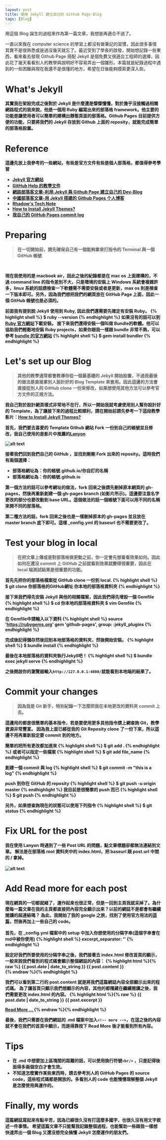 ```yaml
---
layout: post
title: 使用 Jekyll 建立自己的 Github Page Blog
tags: [Blog]
---
```


<div class="message">
用這個 Blog 誕生的過程來作為第一篇文章，我想是再適合不過了。
</div>

    
一直以來我在 computer science 的學習上都沒有做筆記的習慣，因此很多事情其實不是很熟悉或是過沒幾天就忘了。最近受到了學長的啟發，開始想記錄一些東西，看來看去發現 Github Page 搭配 Jekyll 是個免費又很適合工程師的選擇，因此花了幾天看看別人的教學與說明好不容易弄出一個雛形。本篇就是紀錄過程中遇到的一些困難與現在我還不是很懂的地方，希望在日後能夠摸索更深入些。

<!-- more -->  

# <strong>What's Jekyll

其實我在架設完成之後對於 Jekyll 是什麼還是懞懞懂懂，對於幾乎沒接觸過相關網路程式的我來說，他是一個用 Ruby 編寫出來的部落格 framework。他主要的功能是讓使用者可以簡單的建構出靜態頁面的部落格。Github Pages 目前提供方便的功能，只要將我們的 Jekyll 存放到 Github 上面的 reposity，就能完成簡單的部落格設置。 

# <strong>Reference

這邊先放上我參考的一些網站，有些是官方文件有些是個人部落格，都值得參考學習

- [Jekyll 官方網站](https://jekyllrb.com)
- [GitHub Help 的教學文件](https://help.github.com/articles/setting-up-your-github-pages-site-locally-with-jekyll/)
- [網路部落客文章-利用 Jekyll 與 Github Page 建立自己的 Dev-Blog](http://seans.tw/2016/make-own-blog-with-jekyll-and-github-page/)
- [中國部落客文章-用 Jekyll 搭建的 Github Pages 个人博客](http://www.jianshu.com/p/88c9e72978b4)
- [Rhadow's Tech Note](https://github.com/Rhadow/Rhadow.github.io)
- [How to Install Jekyll Themes?](https://www.youtube.com/watch?v=bty7LHm14CA)
- [我自己的 GitHub Pages commit log](https://github.com/nk910216/nk910216.github.io/commits/master) 

# <strong>Preparing

> 在一切開始前，請先確保自己有一個能夠拿來打指令的 Terminal 與一個 GitHub 帳號
<br/>

現在我使用的是 macbook air，因此之後的紀錄都是在 mac os 上面建構的，不過 command line 的指令差別不大，只是環境的安裝上 Windows 系統會複雜許多，linux 系統的話請檢查一下軟體需不需要安裝或者是更新，max os 則是檢查一下版本即可。另外，因為我們想把我們的網頁放在 GitHub Page 上面，因此一個 GitHub 帳號也是必須的。

前面我有提到說 Jekyll 使用到 Ruby, 因此我們還需要先確定有安裝 Ruby。
{% highlight shell %}
$ ruby --version
{% endhighlight %}
如果沒有的話可以到[Ruby 官方網站](https://www.ruby-lang.org/en/downloads/)下載安裝。
接下來我們還得安裝一個叫做 Bundle的軟體。他可以協助我們輕鬆地安裝 Ruby projects，如果你跟我一樣跟 bundle 非常不熟，可以參考 [bundle 的官方網站](http://bundler.io)
{% highlight shell %}
$ gem install bundler
{% endhighlight %}

# <strong>Let's set up our Blog

> 其他的教學通常都會教導你從一個最基礎的 Jekyll 開始設置，不過我最後的做法是直接拿別人設計好的 Blog Template 來套用。因此這邊的方法會直接從別人的 GitHub clone 一份來修改，如果想使用其他方法可以參考官方文件的正規方法。

我自己對於設計網頁樣式非常地不在行，所以一開始我就考慮使用別人幫你設計好的 Template，為了讓接下來的過程比較順利，請在開始前請先參考一下這段教學影片：[How to Install Jekyll Themes?](https://www.youtube.com/watch?v=bty7LHm14CA)
<br/>

首先，我們要去喜愛的 Template Github 網站 Fork 一份到自己的帳號並且修改，我自己使用的是影片中推薦的[Lanyon](https://github.com/poole/lanyon)

![alt text](/assets/posts/2017-02-05-howtosetupblog/lanyon.png "lanyon website")

接著我們回到我們自己的 GitHub ，並找到剛剛 Fork 出來的 reposity。這時我們有兩個選擇：

- 部落格網址為：你的帳號.github.io/你自訂的名稱
- 部落格網址為：你的帳號.github.io

第一個方法的話可以參考網址的做法，fork 回來之後請先刪掉原本網頁的 gh-pages，然後再重新創建一個 gh-pages branch (如影片所示)。這邊要注意名字更改的部分也要改動到 base URL。這個做法的話一個帳號下面可以用不同的名稱來開不同的部落格。

第二種方法的話，fork 回來之後也是一樣刪掉原本的 gh-pages 並且放在 master branch 底下即可。這樣 _config.yml 的 baseurl 也不需要更改了。   

# <strong>Test your blog in local

> 在把文章上傳或是對部落格做更動之前，你一定會先想看看效果如何。因此如何在還沒 commit 上 GitHub 之前就看到效果就變得很重要，因此在 local 端測試結果是很重要的功能。

首先先把你的部落格檔案從 GitHub clone 一份到 local.
{% highlight shell %}
$ git clone 你部落格的GitHub網址 你本地的部落格資料夾
{% endhighlight %}

接下來我們得先安裝 Jekyll 與他的相關檔案，因此我們得先增設一個 Gemfile
{% highlight shell %}
$ cd 你本地的部落格資料夾
$ vim Gemfile
{% endhighlight %}

在 Gemfile中請輸入以下資料
{% highlight shell %}
source 'https://rubygems.org'
gem 'github-pages', group: :jekyll_plugins
{% endhighlight %}

完成後記得儲存然後回到本地部落格的資料夾，然後開始安裝。
{% highlight shell %}
$ bundle install
{% endhighlight %}

最後在本地部落格的資料夾執行Jekyll吧！
{% highlight shell %}
$ bundle exec jekyll serve
{% endhighlight %}

之後開啟你的瀏覽器輸入`http://127.0.0.1:4000/`就能看到本地端的結果了。  

# <strong>Commit your changes

> 因為我是 Git 新手，特別紀錄一下怎麼把我在本地更改的資料夾 commit 上去。

這邊用的都是很簡單的基本指令，若是要使用更多其他指令請上網查詢 Git，教學資源非常豐富。
因為我上面已經從我的 Git Reposity clone 了一份下來，所以這邊不用再重新設定要 commit 到的地方。

簡單的把所有更改都加進來
{% highlight shell %}
$ git add .
{% endhighlight %}
或者可以指定一些檔案
{% highlight shell %}
$ git add file_name
{% endhighlight %}

創建一個 commit 與 log
{% highlight shell %}
$ git commit -m "this is a log"
{% endhighlight %}

push 到你在 GitHub 的 reposity
{% highlight shell %}
$ git push -u origin master
{% endhighlight %}
我目前是很簡單的 push 而已
{% highlight shell %}
$ git push
{% endhighlight %}  

另外，如果想查詢現在的狀態可以使用下列指令
{% highlight shell %}
$ git status
{% endhighlight %}  

# <strong>Fix URL for the post

我在使用 Lanyon 時遇到了一些 Post URL 的問題，點文章標題卻都無法連結到文章。
解法是在部落格 root 資料夾中的 index.html，把 baseurl 跟 post.url 中間的 / 拿掉。
<br/>   
![alt text](/assets/posts/2017-02-05-howtosetupblog/url_adjust.png "adjust the url")

# <strong>Add Read more for each post

現在網頁的一切都就緒了，運作起來也很正常，但是一回到主頁我就呆掉了。為什麼每一篇文章在我的主頁都直接把內容完全顯示出來？以前的網誌不是都會有繼續閱讀的超連結嗎？
為此，我開始了我的 google 之旅，找到了使用官方用法的[這篇](http://www.cnblogs.com/coderzh/p/jekyll-readmore.html)，然後再加上一些自己的 code。
<br/>  
首先，在 _config.yml 檔案中的 setup 中加入你想使用的分隔字串(這個字串會在md中被你使用)
{% highlight shell %}
excerpt_separator:  '<!-- more -->'
{% endhighlight %}

設定好我們所要使用的分隔字串之後，我們接著去 index.html 修改首頁的顯示，一般來說我們看到的程式碼會顯示整個網誌的內容：
{% highlight html %}{% raw %}
<span class="post-date">{{ post.date | date_to_string }}
</span>
{{ post.content }}    
{% endraw %}{% endhighlight %}

我們可以看到第二行的 post.content 就是將我們這篇網誌內容全部顯示出來的程式碼。
為了讓首頁只顯示我們想顯示的內容，其他的都隱藏在繼續閱讀之後，我們需要更改 index.html 的內容。
{% highlight html %}{% raw %}
<span class="post-date">{{ post.date | date_to_string }}
</span>
{{ post.excerpt }}

<a href="{{ site.baseurl }}{{ post.url }}">
Read More ...
</a>
{% endraw %}{% endhighlight %}

最後，我們只需要在我們網誌的 .md 檔案中加入`<!-- more -->`，在這之後的內容就不會在我們的首頁中顯示，而是得靠按下 Read More 後才能看到所有內容。 

# <strong>Tips
- 在 .md 中想要加上區塊間的距離的話，可以使用換行符號`<br/>` ，只是記得後面得多兩個空白才會生效。
- 不知道怎麼實作某些東西時，請去參考別人的 GitHub Pages 的 source code，這些程式碼都是開放的。多看別人的 code 也能慢慢理解整個 Jekyll 是怎麼使用與運作的。

# <strong>Finally, my words

這篇網誌寫起來有點辛苦，因為已經很久沒有打這麼多國字，也很久沒有用文字敘述一件事情。
希望這篇文章不只能幫我記錄整個過程，也能幫助一些跟我一樣想快速弄出一個 Blog 又還沒想完全搞懂 Jekyll 怎麼運作的朋友們。
